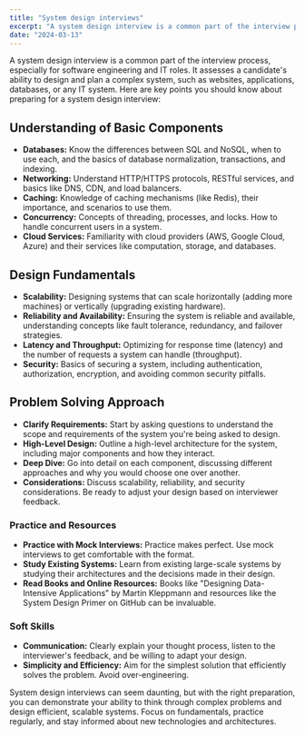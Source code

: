 ```yaml
---
title: "System design interviews"
excerpt: "A system design interview is a common part of the interview process, especially for software engineering and IT roles. It assesses a candidate's ability to design and plan a complex system, such as websites, applications, databases, or any IT system."
date: "2024-03-13"
---
```


A system design interview is a common part of the interview process, especially for software engineering and IT roles. It assesses a candidate's ability to design and plan a complex system, such as websites, applications, databases, or any IT system. Here are key points you should know about preparing for a system design interview:

## Understanding of Basic Components
- **Databases:** Know the differences between SQL and NoSQL, when to use each, and the basics of database normalization, transactions, and indexing.
- **Networking:** Understand HTTP/HTTPS protocols, RESTful services, and basics like DNS, CDN, and load balancers.
- **Caching:** Knowledge of caching mechanisms (like Redis), their importance, and scenarios to use them.
- **Concurrency:** Concepts of threading, processes, and locks. How to handle concurrent users in a system.
- **Cloud Services:** Familiarity with cloud providers (AWS, Google Cloud, Azure) and their services like computation, storage, and databases.


## Design Fundamentals
- **Scalability:** Designing systems that can scale horizontally (adding more machines) or vertically (upgrading existing hardware).
- **Reliability and Availability:** Ensuring the system is reliable and available, understanding concepts like fault tolerance, redundancy, and failover strategies.
- **Latency and Throughput:** Optimizing for response time (latency) and the number of requests a system can handle (throughput).
- **Security:** Basics of securing a system, including authentication, authorization, encryption, and avoiding common security pitfalls.

## Problem Solving Approach
- **Clarify Requirements:** Start by asking questions to understand the scope and requirements of the system you're being asked to design.
- **High-Level Design:** Outline a high-level architecture for the system, including major components and how they interact.
- **Deep Dive:** Go into detail on each component, discussing different approaches and why you would choose one over another.
- **Considerations:** Discuss scalability, reliability, and security considerations. Be ready to adjust your design based on interviewer feedback.

### Practice and Resources
- **Practice with Mock Interviews:** Practice makes perfect. Use mock interviews to get comfortable with the format.
- **Study Existing Systems:** Learn from existing large-scale systems by studying their architectures and the decisions made in their design.
- **Read Books and Online Resources:** Books like "Designing Data-Intensive Applications" by Martin Kleppmann and resources like the System Design Primer on GitHub can be invaluable.

### Soft Skills
- **Communication:** Clearly explain your thought process, listen to the interviewer's feedback, and be willing to adapt your design.
- **Simplicity and Efficiency:** Aim for the simplest solution that efficiently solves the problem. Avoid over-engineering.

System design interviews can seem daunting, but with the right preparation, you can demonstrate your ability to think through complex problems and design efficient, scalable systems. Focus on fundamentals, practice regularly, and stay informed about new technologies and architectures.

